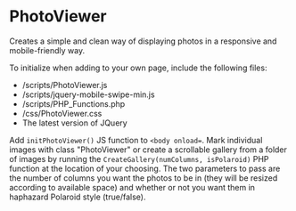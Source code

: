 # PhotoViewer
Creates a simple and clean way of displaying photos in a responsive and mobile-friendly way.

To initialize when adding to your own page, include the following files:

- /scripts/PhotoViewer.js
- /scripts/jquery-mobile-swipe-min.js
- /scripts/PHP_Functions.php
- /css/PhotoViewer.css
- The latest version of JQuery

Add `initPhotoViewer()` JS function to `<body onload=`.
Mark individual images with class "PhotoViewer" or create a scrollable gallery from a folder of images by running the `CreateGallery(numColumns, isPolaroid)` PHP function at the location of your choosing. The two parameters to pass are the number of columns you want the photos to be in (they will be resized according to available space) and whether or not you want them in haphazard Polaroid style (true/false).